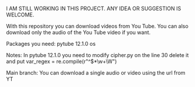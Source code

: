 I AM STILL WORKING IN THIS PROJECT. ANY IDEA OR SUGGESTION IS WELCOME.

With this repository you can download videos from You Tube. 
You can also download only the audio of the You Tube video if you want. 

Packages you need:
pytube 12.1.0
os

Notes: In pytube 12.1.0 you need to modify cipher.py on the line 30 delete it and put
        var_regex = re.compile(r"^\$*\w+\W")

Main branch: You can download a single audio or video using the url from YT

